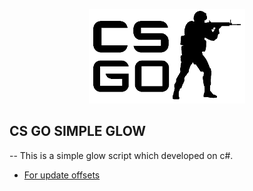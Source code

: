 <p align="center"><img src="csgo.png" width="250" ></p>

## CS GO SIMPLE GLOW


-- This is a simple glow script which developed on c#.

-    [For update offsets](https://github.com/frk1/hazedumper)